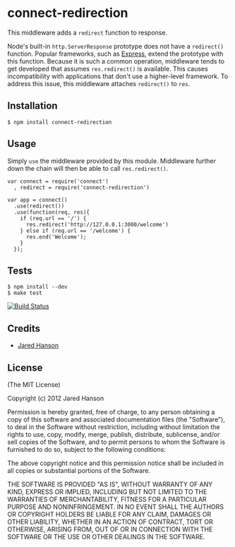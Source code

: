# connect-redirection

This middleware adds a `redirect` function to response.

Node's built-in `http.ServerResponse` prototype does not have a `redirect()`
function.  Popular frameworks, such as [Express](http://expressjs.com/), extend
the prototype with this function.  Because it is such a common operation,
middleware tends to get developed that assumes `res.redirect()` is available.
This causes incompatibility with applications that don't use a higher-level
framework.  To address this issue, this middleware attaches `redirect()` to
`res`.

## Installation

    $ npm install connect-redirection
    
## Usage

Simply `use` the middleware provided by this module.  Middleware further down
the chain will then be able to call `res.redirect()`.

    var connect = require('connect')
      , redirect = require('connect-redirection')

    var app = connect()
      .use(redirect())
      .use(function(req, res){
        if (req.url == '/') {
          res.redirect('http://127.0.0.1:3000/welcome')
        } else if (req.url == '/welcome') {
          res.end('Welcome');
        }
      });

## Tests

    $ npm install --dev
    $ make test

[![Build Status](https://secure.travis-ci.org/jaredhanson/connect-redirection.png)](http://travis-ci.org/jaredhanson/connect-redirection)

## Credits

  - [Jared Hanson](http://github.com/jaredhanson)

## License

(The MIT License)

Copyright (c) 2012 Jared Hanson

Permission is hereby granted, free of charge, to any person obtaining a copy of
this software and associated documentation files (the "Software"), to deal in
the Software without restriction, including without limitation the rights to
use, copy, modify, merge, publish, distribute, sublicense, and/or sell copies of
the Software, and to permit persons to whom the Software is furnished to do so,
subject to the following conditions:

The above copyright notice and this permission notice shall be included in all
copies or substantial portions of the Software.

THE SOFTWARE IS PROVIDED "AS IS", WITHOUT WARRANTY OF ANY KIND, EXPRESS OR
IMPLIED, INCLUDING BUT NOT LIMITED TO THE WARRANTIES OF MERCHANTABILITY, FITNESS
FOR A PARTICULAR PURPOSE AND NONINFRINGEMENT. IN NO EVENT SHALL THE AUTHORS OR
COPYRIGHT HOLDERS BE LIABLE FOR ANY CLAIM, DAMAGES OR OTHER LIABILITY, WHETHER
IN AN ACTION OF CONTRACT, TORT OR OTHERWISE, ARISING FROM, OUT OF OR IN
CONNECTION WITH THE SOFTWARE OR THE USE OR OTHER DEALINGS IN THE SOFTWARE.
